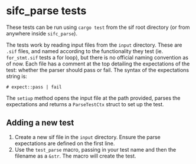 # sifc_parse tests

These tests can be run using `cargo test` from the sif root directory (or from anywhere inside `sifc_parse`).

The tests work by reading input files from the `input` directory. These are `.sif` files, and named
according to the functionality they test (ie. `for_stmt.sif` tests a for loop), but there is no official
naming convention as of now. Each file has a comment at the top detailing the expectations of the test:
whether the parser should pass or fail. The syntax of the expectations string is:

```
# expect::pass | fail
```

The `setiup` method opens the input file at the path provided, parses the expectations and returns
a `ParseTestCtx` struct to set up the test.

## Adding a new test

1. Create a new sif file in the `input` directory. Ensure the parse expectations are defined on the first line.
2. Use the `test_parse` macro, passing in your test name and then the filename as a `&str`. The macro will
create the test.
